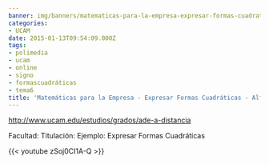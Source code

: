 ```yaml
---
banner: img/banners/matematicas-para-la-empresa-expresar-formas-cuadraticas-alfonso-rosa-garcia.jpg
categories:
- UCAM
date: 2015-01-13T09:54:09.000Z
tags:
- polimedia
- ucam
- online
- signo
- formascuadráticas
- tema6
title: 'Matemáticas para la Empresa - Expresar Formas Cuadráticas - Alfonso Rosa García'
---
```


http://www.ucam.edu/estudios/grados/ade-a-distancia

Facultad:
Titulación:
Ejemplo: Expresar Formas Cuadráticas

{{< youtube zSoj0CI1A-Q >}}
